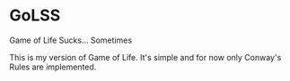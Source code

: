 # GoLSS
Game of Life Sucks... Sometimes

This is my version of Game of Life. 
It's simple and for now only Conway's Rules are implemented. 


